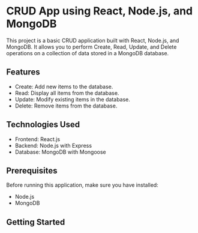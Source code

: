 # CRUD App using React, Node.js, and MongoDB

This project is a basic CRUD application built with React, Node.js, and MongoDB. It allows you to perform Create, Read, Update, and Delete operations on a collection of data stored in a MongoDB database.

## Features

- Create: Add new items to the database.
- Read: Display all items from the database.
- Update: Modify existing items in the database.
- Delete: Remove items from the database.

## Technologies Used

- Frontend: React.js
- Backend: Node.js with Express
- Database: MongoDB with Mongoose

## Prerequisites

Before running this application, make sure you have installed:
- Node.js
- MongoDB

## Getting Started
